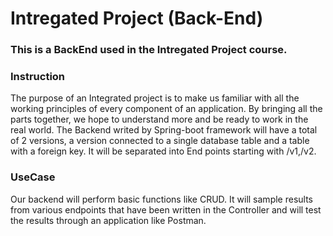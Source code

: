 # Intregated Project (Back-End)
### This is a BackEnd used in the Intregated Project course.

### Instruction
The purpose of an Integrated project is to make us familiar with all the working principles of every component of an application. 
By bringing all the parts together, we hope to understand more and be ready to work in the real world. The Backend writed by Spring-boot framework will have a total of 2 versions, a version connected to a single database table and a table with a foreign key. It will be separated into End points starting with /v1,/v2.

### UseCase
Our backend will perform basic functions like CRUD. It will sample results from various endpoints that have been written in the Controller and will test the results through an application like Postman.
